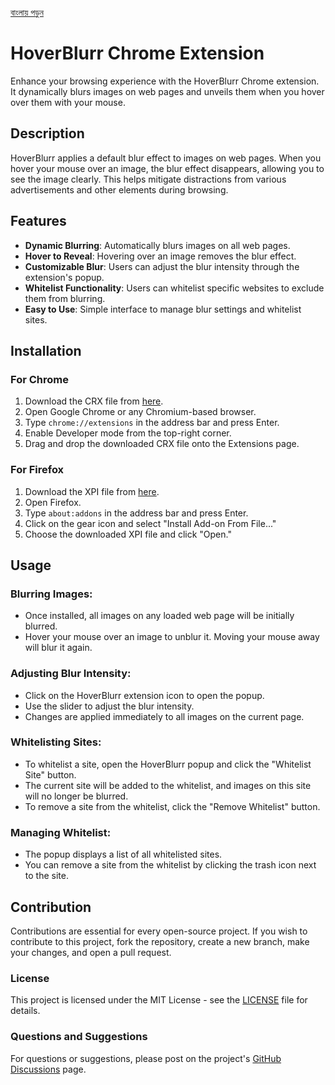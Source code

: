 [বাংলায় পড়ুন](README.bn.md)

# HoverBlurr Chrome Extension

Enhance your browsing experience with the HoverBlurr Chrome extension. It dynamically blurs images on web pages and unveils them when you hover over them with your mouse.

## Description

HoverBlurr applies a default blur effect to images on web pages. When you hover your mouse over an image, the blur effect disappears, allowing you to see the image clearly. This helps mitigate distractions from various advertisements and other elements during browsing.

## Features

- **Dynamic Blurring**: Automatically blurs images on all web pages.
- **Hover to Reveal**: Hovering over an image removes the blur effect.
- **Customizable Blur**: Users can adjust the blur intensity through the extension's popup.
- **Whitelist Functionality**: Users can whitelist specific websites to exclude them from blurring.
- **Easy to Use**: Simple interface to manage blur settings and whitelist sites.


## Installation

### For Chrome

1. Download the CRX file from [here](https://github.com/kamrulhasanio/HoverBlurr-Extension/releases/latest).
2. Open Google Chrome or any Chromium-based browser.
3. Type `chrome://extensions` in the address bar and press Enter.
4. Enable Developer mode from the top-right corner.
5. Drag and drop the downloaded CRX file onto the Extensions page.

### For Firefox

1. Download the XPI file from [here](https://github.com/kamrulhasanio/HoverBlurr-Extension/releases/latest).
2. Open Firefox.
3. Type `about:addons` in the address bar and press Enter.
4. Click on the gear icon and select "Install Add-on From File..."
5. Choose the downloaded XPI file and click "Open."


## Usage

### Blurring Images:

- Once installed, all images on any loaded web page will be initially blurred.
- Hover your mouse over an image to unblur it. Moving your mouse away will blur it again.

### Adjusting Blur Intensity:

- Click on the HoverBlurr extension icon to open the popup.
- Use the slider to adjust the blur intensity.
- Changes are applied immediately to all images on the current page.

### Whitelisting Sites:

- To whitelist a site, open the HoverBlurr popup and click the "Whitelist Site" button.
- The current site will be added to the whitelist, and images on this site will no longer be blurred.
- To remove a site from the whitelist, click the "Remove Whitelist" button.

### Managing Whitelist:

- The popup displays a list of all whitelisted sites.
- You can remove a site from the whitelist by clicking the trash icon next to the site.

## Contribution

Contributions are essential for every open-source project. If you wish to contribute to this project, fork the repository, create a new branch, make your changes, and open a pull request.

### License

This project is licensed under the MIT License - see the [LICENSE](LICENSE) file for details.

### Questions and Suggestions

For questions or suggestions, please post on the project's [GitHub Discussions](https://github.com/kamrulhasanio/HoverBlurr-Extension/discussions) page.
